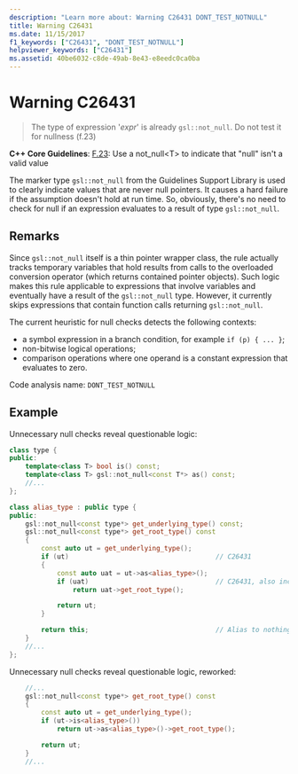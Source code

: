 ```yaml
---
description: "Learn more about: Warning C26431 DONT_TEST_NOTNULL"
title: Warning C26431
ms.date: 11/15/2017
f1_keywords: ["C26431", "DONT_TEST_NOTNULL"]
helpviewer_keywords: ["C26431"]
ms.assetid: 40be6032-c8de-49ab-8e43-e8eedc0ca0ba
---
```

# Warning C26431

> The type of expression '*expr*' is already `gsl::not_null`. Do not test it for nullness (f.23)

**C++ Core Guidelines**:
[F.23](https://github.com/isocpp/CppCoreGuidelines/blob/master/CppCoreGuidelines.md#f23-use-a-not_nullt-to-indicate-that-null-is-not-a-valid-value): Use a not_null\<T> to indicate that "null" isn't a valid value

The marker type `gsl::not_null` from the Guidelines Support Library is used to clearly indicate values that are never null pointers. It causes a hard failure if the assumption doesn't hold at run time. So, obviously, there's no need to check for null if an expression evaluates to a result of type `gsl::not_null`.

## Remarks

Since `gsl::not_null` itself is a thin pointer wrapper class, the rule actually tracks temporary variables that hold results from calls to the overloaded conversion operator (which returns contained pointer objects). Such logic makes this rule applicable to expressions that involve variables and eventually have a result of the `gsl::not_null` type. However, it currently skips expressions that contain function calls returning `gsl::not_null`.

The current heuristic for null checks detects the following contexts:

- a symbol expression in a branch condition, for example `if (p) { ... }`;
- non-bitwise logical operations;
- comparison operations where one operand is a constant expression that evaluates to zero.

Code analysis name: `DONT_TEST_NOTNULL`

## Example

Unnecessary null checks reveal questionable logic:

```cpp
class type {
public:
    template<class T> bool is() const;
    template<class T> gsl::not_null<const T*> as() const;
    //...
};

class alias_type : public type {
public:
    gsl::not_null<const type*> get_underlying_type() const;
    gsl::not_null<const type*> get_root_type() const
    {
        const auto ut = get_underlying_type();
        if (ut)                                     // C26431
        {
            const auto uat = ut->as<alias_type>();
            if (uat)                                // C26431, also incorrect use of API!
                return uat->get_root_type();

            return ut;
        }

        return this;                                // Alias to nothing? Actually, dead code!
    }
    //...
};
```

Unnecessary null checks reveal questionable logic, reworked:

```cpp
    //...
    gsl::not_null<const type*> get_root_type() const
    {
        const auto ut = get_underlying_type();
        if (ut->is<alias_type>())
            return ut->as<alias_type>()->get_root_type();

        return ut;
    }
    //...
```
